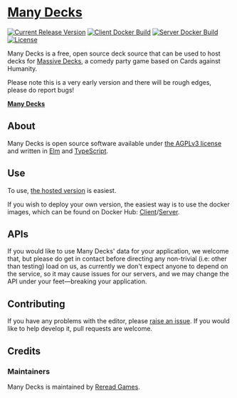 # [Many Decks][hosted]

[![Current Release Version](https://img.shields.io/github/v/tag/Lattyware/manydecks?label=release&sort=semver)](https://github.com/Lattyware/manydecks/releases)
[![Client Docker Build](https://img.shields.io/docker/cloud/build/massivedecks/manydecks-client?label=client%20docker%20build)][docker-client]
[![Server Docker Build](https://img.shields.io/docker/cloud/build/massivedecks/manydecks-server?label=server%20docker%20build)][docker-server]
[![License](https://img.shields.io/github/license/Lattyware/manydecks)](LICENSE)

Many Decks is a free, open source deck source that can be used to host decks for [Massive Decks][md], a comedy party game based on 
Cards against Humanity.

Please note this is a very early version and there will be rough edges, please do report bugs!

**[Many Decks][hosted]**

[hosted]: https://decks.rereadgames.com
[md]: https://github.com/Lattyware/massivedecks

## About

Many Decks is open source software available under [the AGPLv3 license](LICENSE) and written in [Elm][elm] and 
[TypeScript][typescript].

[elm]: https://elm-lang.org/
[typescript]: https://www.typescriptlang.org/

## Use

To use, [the hosted version][hosted] is easiest.

If you wish to deploy your own version, the easiest way is to use the docker images, which can be found on Docker Hub:
[Client][docker-client]/[Server][docker-server].

[docker-client]: https://hub.docker.com/r/massivedecks/manydecks-client
[docker-server]: https://hub.docker.com/r/massivedecks/manydecks-server

## APIs

If you would like to use Many Decks' data for your application, we welcome that, but please do get in contact before 
directing any non-trivial (i.e: other than testing) load on us, as currently we don't expect anyone to depend on 
the service, so it may cause issues for our servers, and we may change the API under your feet—breaking your 
application.

## Contributing

If you have any problems with the editor, please [raise an issue][issue]. If you would like to help develop it, pull
requests are welcome.

[issue]: https://github.com/Lattyware/massivedecks/issues/new

## Credits

### Maintainers

Many Decks is maintained by [Reread Games][reread].

[reread]: https://www.rereadgames.com/
